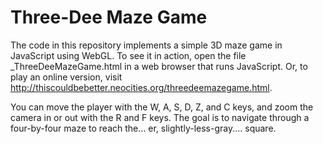 Three-Dee Maze Game
===================

The code in this repository implements a simple 3D maze game in JavaScript using WebGL.  To see it in action, open the file _ThreeDeeMazeGame.html in a web browser that runs JavaScript. Or, to play an online version, visit http://thiscouldbebetter.neocities.org/threedeemazegame.html.

You can move the player with the W, A, S, D, Z, and C keys, and zoom the camera in or out with the R and F keys. The goal is to navigate through a four-by-four maze to reach the... er, slightly-less-gray.... square.
